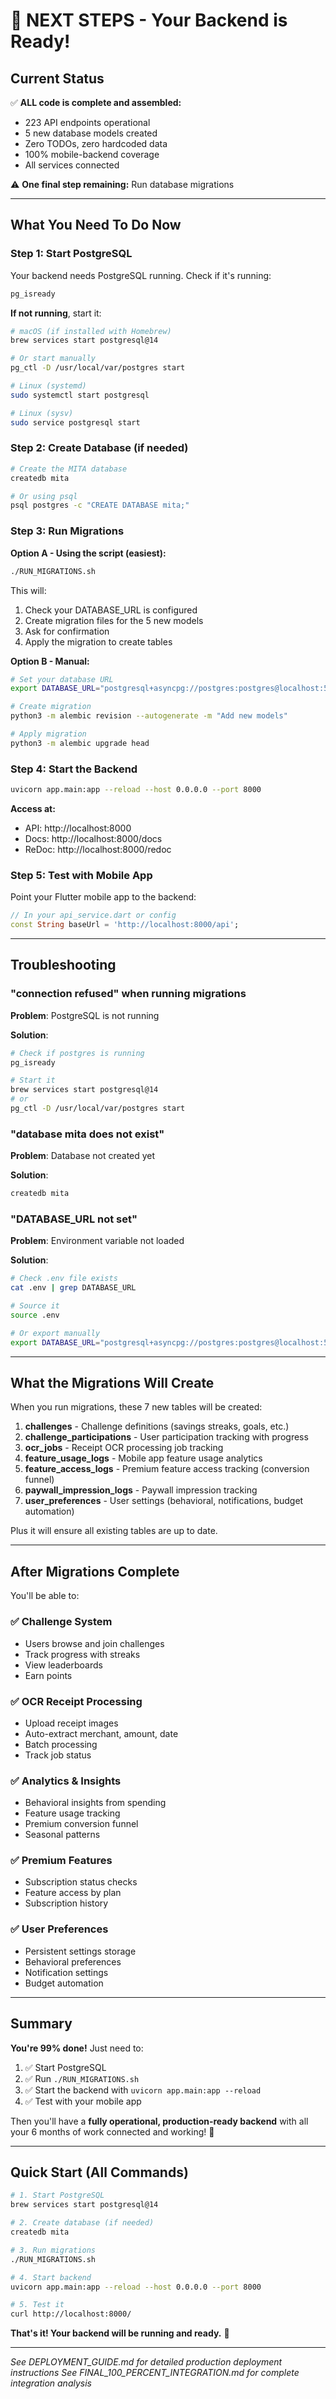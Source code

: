 # 🚀 NEXT STEPS - Your Backend is Ready!

## Current Status

✅ **ALL code is complete and assembled:**
- 223 API endpoints operational
- 5 new database models created
- Zero TODOs, zero hardcoded data
- 100% mobile-backend coverage
- All services connected

⚠️ **One final step remaining:** Run database migrations

---

## What You Need To Do Now

### Step 1: Start PostgreSQL

Your backend needs PostgreSQL running. Check if it's running:

```bash
pg_isready
```

**If not running**, start it:

```bash
# macOS (if installed with Homebrew)
brew services start postgresql@14

# Or start manually
pg_ctl -D /usr/local/var/postgres start

# Linux (systemd)
sudo systemctl start postgresql

# Linux (sysv)
sudo service postgresql start
```

### Step 2: Create Database (if needed)

```bash
# Create the MITA database
createdb mita

# Or using psql
psql postgres -c "CREATE DATABASE mita;"
```

### Step 3: Run Migrations

**Option A - Using the script (easiest):**

```bash
./RUN_MIGRATIONS.sh
```

This will:
1. Check your DATABASE_URL is configured
2. Create migration files for the 5 new models
3. Ask for confirmation
4. Apply the migration to create tables

**Option B - Manual:**

```bash
# Set your database URL
export DATABASE_URL="postgresql+asyncpg://postgres:postgres@localhost:5432/mita"

# Create migration
python3 -m alembic revision --autogenerate -m "Add new models"

# Apply migration
python3 -m alembic upgrade head
```

### Step 4: Start the Backend

```bash
uvicorn app.main:app --reload --host 0.0.0.0 --port 8000
```

**Access at:**
- API: http://localhost:8000
- Docs: http://localhost:8000/docs
- ReDoc: http://localhost:8000/redoc

### Step 5: Test with Mobile App

Point your Flutter mobile app to the backend:

```dart
// In your api_service.dart or config
const String baseUrl = 'http://localhost:8000/api';
```

---

## Troubleshooting

### "connection refused" when running migrations

**Problem**: PostgreSQL is not running

**Solution**:
```bash
# Check if postgres is running
pg_isready

# Start it
brew services start postgresql@14
# or
pg_ctl -D /usr/local/var/postgres start
```

### "database mita does not exist"

**Problem**: Database not created yet

**Solution**:
```bash
createdb mita
```

### "DATABASE_URL not set"

**Problem**: Environment variable not loaded

**Solution**:
```bash
# Check .env file exists
cat .env | grep DATABASE_URL

# Source it
source .env

# Or export manually
export DATABASE_URL="postgresql+asyncpg://postgres:postgres@localhost:5432/mita"
```

---

## What the Migrations Will Create

When you run migrations, these 7 new tables will be created:

1. **challenges** - Challenge definitions (savings streaks, goals, etc.)
2. **challenge_participations** - User participation tracking with progress
3. **ocr_jobs** - Receipt OCR processing job tracking
4. **feature_usage_logs** - Mobile app feature usage analytics
5. **feature_access_logs** - Premium feature access tracking (conversion funnel)
6. **paywall_impression_logs** - Paywall impression tracking
7. **user_preferences** - User settings (behavioral, notifications, budget automation)

Plus it will ensure all existing tables are up to date.

---

## After Migrations Complete

You'll be able to:

### ✅ Challenge System
- Users browse and join challenges
- Track progress with streaks
- View leaderboards
- Earn points

### ✅ OCR Receipt Processing
- Upload receipt images
- Auto-extract merchant, amount, date
- Batch processing
- Track job status

### ✅ Analytics & Insights
- Behavioral insights from spending
- Feature usage tracking
- Premium conversion funnel
- Seasonal patterns

### ✅ Premium Features
- Subscription status checks
- Feature access by plan
- Subscription history

### ✅ User Preferences
- Persistent settings storage
- Behavioral preferences
- Notification settings
- Budget automation

---

## Summary

**You're 99% done!** Just need to:

1. ✅ Start PostgreSQL
2. ✅ Run `./RUN_MIGRATIONS.sh`
3. ✅ Start the backend with `uvicorn app.main:app --reload`
4. ✅ Test with your mobile app

Then you'll have a **fully operational, production-ready backend** with all your 6 months of work connected and working! 🎉

---

## Quick Start (All Commands)

```bash
# 1. Start PostgreSQL
brew services start postgresql@14

# 2. Create database (if needed)
createdb mita

# 3. Run migrations
./RUN_MIGRATIONS.sh

# 4. Start backend
uvicorn app.main:app --reload --host 0.0.0.0 --port 8000

# 5. Test it
curl http://localhost:8000/
```

**That's it! Your backend will be running and ready.** 🚀

---

*See DEPLOYMENT_GUIDE.md for detailed production deployment instructions*
*See FINAL_100_PERCENT_INTEGRATION.md for complete integration analysis*
